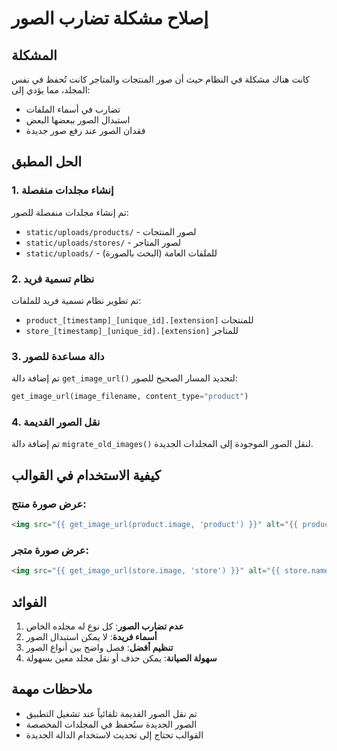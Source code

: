 # إصلاح مشكلة تضارب الصور

## المشكلة
كانت هناك مشكلة في النظام حيث أن صور المنتجات والمتاجر كانت تُحفظ في نفس المجلد، مما يؤدي إلى:
- تضارب في أسماء الملفات
- استبدال الصور ببعضها البعض
- فقدان الصور عند رفع صور جديدة

## الحل المطبق

### 1. إنشاء مجلدات منفصلة
تم إنشاء مجلدات منفصلة للصور:
- `static/uploads/products/` - لصور المنتجات
- `static/uploads/stores/` - لصور المتاجر
- `static/uploads/` - للملفات العامة (البحث بالصورة)

### 2. نظام تسمية فريد
تم تطوير نظام تسمية فريد للملفات:
- `product_[timestamp]_[unique_id].[extension]` للمنتجات
- `store_[timestamp]_[unique_id].[extension]` للمتاجر

### 3. دالة مساعدة للصور
تم إضافة دالة `get_image_url()` لتحديد المسار الصحيح للصور:
```python
get_image_url(image_filename, content_type="product")
```

### 4. نقل الصور القديمة
تم إضافة دالة `migrate_old_images()` لنقل الصور الموجودة إلى المجلدات الجديدة.

## كيفية الاستخدام في القوالب

### عرض صورة منتج:
```html
<img src="{{ get_image_url(product.image, 'product') }}" alt="{{ product.name }}">
```

### عرض صورة متجر:
```html
<img src="{{ get_image_url(store.image, 'store') }}" alt="{{ store.name }}">
```

## الفوائد
1. **عدم تضارب الصور**: كل نوع له مجلده الخاص
2. **أسماء فريدة**: لا يمكن استبدال الصور
3. **تنظيم أفضل**: فصل واضح بين أنواع الصور
4. **سهولة الصيانة**: يمكن حذف أو نقل مجلد معين بسهولة

## ملاحظات مهمة
- تم نقل الصور القديمة تلقائياً عند تشغيل التطبيق
- الصور الجديدة ستُحفظ في المجلدات المخصصة
- القوالب تحتاج إلى تحديث لاستخدام الدالة الجديدة 